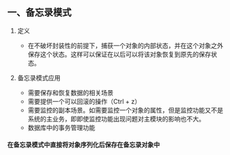 ## 一、备忘录模式

1. 定义
    - 在不破坏封装性的前提下，捕获一个对象的内部状态，并在这个对象之外保存这个状态。这样可以保证在以后可以将该对象恢复到原先的保存状态。

2. 备忘录模式应用
    - 需要保存和恢复数据的相关场景
    - 需要提供一个可以回滚的操作（Ctrl + z）
    - 需要监控的副本场景。如需要监控一个对象的属性，但是监控功能又不是系统的主业务，即即使监控功能出现问题对主模块的影响也不大。
    - 数据库中的事务管理功能 

#### 在备忘录模式中直接将对象序列化后保存在备忘录对象中